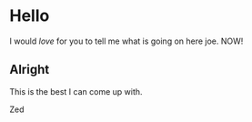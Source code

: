 Hello
=====


I would *love* for you to tell me what is going on here joe.  NOW!


Alright
-------


This is the best I can come up with.

Zed
